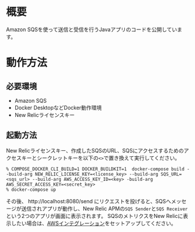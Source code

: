 # 概要

Amazon SQSを使って送信と受信を行うJavaアプリのコードを公開しています。

# 動作方法

## 必要環境

- Amazon SQS
- Docker DesktopなどDocker動作環境
- New Relicライセンスキー

## 起動方法

New Relicライセンスキー、作成したSQSのURL、SQSにアクセスするためのアクセスキーとシークレットキーを以下の`<>`で置き換えて実行してください。

```
% COMPOSE_DOCKER_CLI_BUILD=1 DOCKER_BUILDKIT=1  docker-compose build --build-arg NEW_RELIC_LICENSE_KEY=<license_key> --build-arg SQS_URL=<sqs_url> --build-arg AWS_ACCESS_KEY_ID=<key> -build-arg AWS_SECRET_ACCESS_KEY=<secret_key>
% docker-compose up
```

その後、 http://localhost:8080/send にリクエストを投げると、SQSへメッセージが送信されアプリが動作し、New Relic APMの`SQS Sender`と`SQS Receiver`という2つのアプリが画面に表示されます。
SQSのメトリクスをNew Relicに表示したい場合は、[AWSインテグレーション](https://docs.newrelic.com/jp/docs/integrations/amazon-integrations/get-started/introduction-aws-integrations/)をセットアップしてください。
